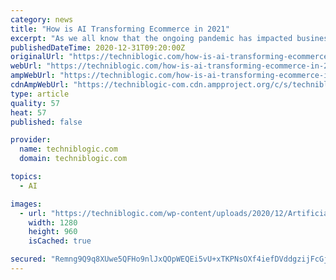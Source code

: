 ```yaml
---
category: news
title: "How is AI Transforming Ecommerce in 2021"
excerpt: "As we all know that the ongoing pandemic has impacted business models.  But Artificial Intelligence with its self-teaching and learning algorithms will play"
publishedDateTime: 2020-12-31T09:20:00Z
originalUrl: "https://techniblogic.com/how-is-ai-transforming-ecommerce-in-2021/"
webUrl: "https://techniblogic.com/how-is-ai-transforming-ecommerce-in-2021/"
ampWebUrl: "https://techniblogic.com/how-is-ai-transforming-ecommerce-in-2021/?amp"
cdnAmpWebUrl: "https://techniblogic-com.cdn.ampproject.org/c/s/techniblogic.com/how-is-ai-transforming-ecommerce-in-2021/?amp"
type: article
quality: 57
heat: 57
published: false

provider:
  name: techniblogic.com
  domain: techniblogic.com

topics:
  - AI

images:
  - url: "https://techniblogic.com/wp-content/uploads/2020/12/Artificial-Intelligence-1.jpg"
    width: 1280
    height: 960
    isCached: true

secured: "Remng9Q9q8XUwe5QFHo9nlJxQOpWEQEi5vU+xTKPNsOXf4iefDVddgzijFcGjbKH78x78a+Wr4L5E2R5H7qJgKJmc/l/kg8G01/ihfFd2FaTTJfsfVJAWdn/vCt5eUtXa89JPt2fkPuZmi5MC0vEcHC1/iu9BZHgyuTv5+7EPt5nauUzu5lIRwpf3sP+tFDvqfYUGJNKEPHAwRhjaBdTSBxqUFDePV4ViMqD/meehqBBGgpjPIePmTOFtWGQ4z22wNlPkILifFr9ZN7vag753IGjrJd3uH98kXmAk2itYIi+9YRxuEygeYloezYp/fv505G7DRNQnhcrH5GIIVItHZ4DHVLFOdP934y7vOdkD1w=;0yrmMZCWb/Fu2hMQatmjOQ=="
---
```


